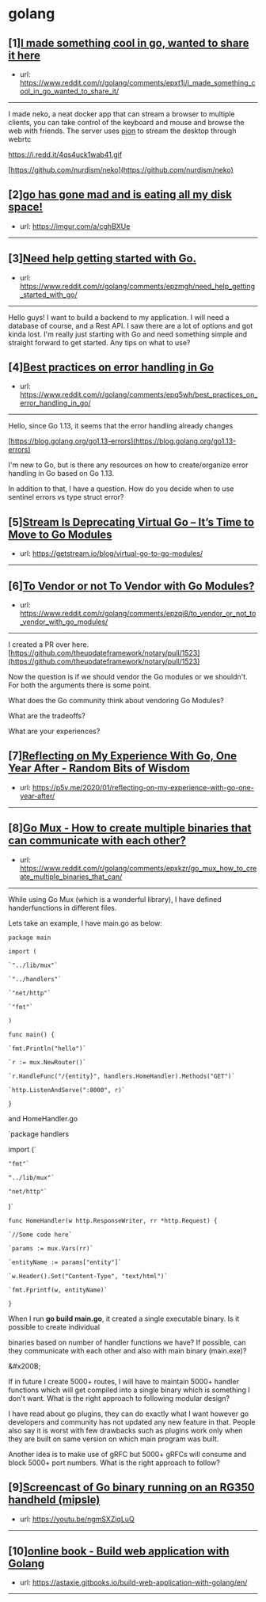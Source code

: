 # golang
## [1][I made something cool in go, wanted to share it here](https://www.reddit.com/r/golang/comments/epxt1j/i_made_something_cool_in_go_wanted_to_share_it/)
- url: https://www.reddit.com/r/golang/comments/epxt1j/i_made_something_cool_in_go_wanted_to_share_it/
---
I made neko, a neat docker app that can stream a browser to multiple clients, you can take control of the keyboard and mouse and browse the web with friends. The server uses  [pion](https://github.com/pion/webrtc) to stream the desktop through webrtc

https://i.redd.it/4qs4uck1wab41.gif

[https://github.com/nurdism/neko](https://github.com/nurdism/neko)
## [2][go has gone mad and is eating all my disk space!](https://www.reddit.com/r/golang/comments/ept577/go_has_gone_mad_and_is_eating_all_my_disk_space/)
- url: https://imgur.com/a/cghBXUe
---

## [3][Need help getting started with Go.](https://www.reddit.com/r/golang/comments/epzmgh/need_help_getting_started_with_go/)
- url: https://www.reddit.com/r/golang/comments/epzmgh/need_help_getting_started_with_go/
---
Hello guys! I want to build a backend to my application. I will need a database of course, and a Rest API. I saw there are a lot of options and got kinda lost. I'm really just starting with Go and need something simple and straight forward to get started. Any tips on what to use?
## [4][Best practices on error handling in Go](https://www.reddit.com/r/golang/comments/epq5wh/best_practices_on_error_handling_in_go/)
- url: https://www.reddit.com/r/golang/comments/epq5wh/best_practices_on_error_handling_in_go/
---
Hello, since Go 1.13, it seems that the error handling already changes

[https://blog.golang.org/go1.13-errors](https://blog.golang.org/go1.13-errors)

  
I'm new to Go, but is there any resources on how to create/organize error handling in Go based on Go 1.13. 

In addition to that, I have a question. How do you decide when to use sentinel errors vs type struct error?
## [5][Stream Is Deprecating Virtual Go – It’s Time to Move to Go Modules](https://www.reddit.com/r/golang/comments/epk671/stream_is_deprecating_virtual_go_its_time_to_move/)
- url: https://getstream.io/blog/virtual-go-to-go-modules/
---

## [6][To Vendor or not To Vendor with Go Modules?](https://www.reddit.com/r/golang/comments/epzqi8/to_vendor_or_not_to_vendor_with_go_modules/)
- url: https://www.reddit.com/r/golang/comments/epzqi8/to_vendor_or_not_to_vendor_with_go_modules/
---
I created a PR over here. [https://github.com/theupdateframework/notary/pull/1523](https://github.com/theupdateframework/notary/pull/1523)

Now the question is if we should vendor the Go modules or we shouldn't. For both the arguments there is some point.

What does the Go community think about vendoring Go Modules?

What are the tradeoffs?

What are your experiences?
## [7][Reflecting on My Experience With Go, One Year After - Random Bits of Wisdom](https://www.reddit.com/r/golang/comments/epzgfc/reflecting_on_my_experience_with_go_one_year/)
- url: https://p5v.me/2020/01/reflecting-on-my-experience-with-go-one-year-after/
---

## [8][Go Mux - How to create multiple binaries that can communicate with each other?](https://www.reddit.com/r/golang/comments/epxkzr/go_mux_how_to_create_multiple_binaries_that_can/)
- url: https://www.reddit.com/r/golang/comments/epxkzr/go_mux_how_to_create_multiple_binaries_that_can/
---
While using Go Mux (which is a wonderful library), I have defined handerfunctions in different files.

Lets take an example, I have main.go as below:

`package main`

`import (`

    `"../lib/mux"`
    
    `"../handlers"`
    
    `"net/http"`
    
    `"fmt"`

`)`

`func main() {`

    `fmt.Println("hello")`
    
    `r := mux.NewRouter()`
    
    `r.HandleFunc("/{entity}", handlers.HomeHandler).Methods("GET")`
    
    `http.ListenAndServe(":8000", r)`

`}`

and HomeHandler.go

`package handlers

import (`

    "fmt"`
    
    "../lib/mux"`
    
    "net/http"`

)`

`func HomeHandler(w http.ResponseWriter, rr *http.Request) {`

    `//Some code here`
    
    `params := mux.Vars(rr)`
    
    `entityName := params["entity"]`
    
    `w.Header().Set("Content-Type", "text/html")`	
    
    `fmt.Fprintf(w, entityName)`

`}`

When I run **go build main.go**, it created a single executable binary. Is it possible to create individual

binaries based on number of handler functions we have? If possible, can they communicate with each other and also with main binary (main.exe)?

&amp;#x200B;

If in future I create 5000+ routes, I will have to maintain 5000+ handler functions which will get compiled into a single binary which is something I don't want. What is the right approach to following modular design?

I have read about go plugins, they can do exactly what I want however go developers and community has not updated any new feature in that. People also say it is worst with few drawbacks such as plugins work only when they are built on same version on which main program was built.

Another idea is to make use of gRFC but 5000+ gRFCs will consume and block 5000+ port numbers. What is the right approach to follow?
## [9][Screencast of Go binary running on an RG350 handheld (mipsle)](https://www.reddit.com/r/golang/comments/epxfjg/screencast_of_go_binary_running_on_an_rg350/)
- url: https://youtu.be/ngmSXZiqLuQ
---

## [10][online book - Build web application with Golang](https://www.reddit.com/r/golang/comments/epyjtp/online_book_build_web_application_with_golang/)
- url: https://astaxie.gitbooks.io/build-web-application-with-golang/en/
---

